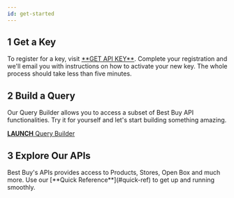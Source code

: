 ```yaml
---
id: get-started
---
```


<h2>
    <span class="fa-stack fa-1x numberIcon">
        <i class="fa fa-circle fa-stack-2x icon-stack-base c-bby-blue"></i>
        <strong class="char-overlay fa-stack-1x">1</strong>
    </span> Get a Key
</h2>
To register for a key, visit <a target="_blank" href="https://remix.mashery.com/member/register"> **GET API KEY**</a>. Complete your registration and we'll email you with instructions on how to activate your new key. The whole process should take less than five minutes.

<h2>
    <span class="fa-stack fa-1x numberIcon">
        <i class="fa fa-circle fa-stack-2x icon-stack-base c-bby-blue"></i>
        <strong class="char-overlay fa-stack-1x">2</strong>
    </span> Build a Query
</h2>
Our Query Builder allows you to access a subset of Best Buy API functionalities. Try it for yourself and let's start building something amazing.

<a target="_blank" href="http://bestbuyapis.github.io/bby-query-builder/" class="btn btn-lg btn-ghost-dark"><b>LAUNCH</b> Query Builder</a>

<h2>
    <span class="fa-stack fa-1x numberIcon">
        <i class="fa fa-circle fa-stack-2x icon-stack-base c-bby-blue"></i>
        <strong class="char-overlay fa-stack-1x">3</strong>
    </span> Explore Our APIs
</h2>
Best Buy's APIs provides access to Products, Stores, Open Box and much more. Use our [**Quick Reference**](#quick-ref) to get up and running smoothly.